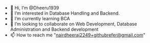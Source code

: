 - 👋 Hi, I’m @Dheeru1939
- 👀 I’m interested in Database Handling and Backend.
- 🌱 I’m currently learning BCA
- 💞️ I’m looking to collaborate on Web Development, Database Administration and Backend development 
- 📫 How to reach me "nairdheeraj2249+githubrefer@gmail.com"

<!---
Dheeru1939/Dheeru1939 is a ✨ special ✨ repository because its `README.md` (this file) appears on your GitHub profile.
You can click the Preview link to take a look at your changes.
--->
